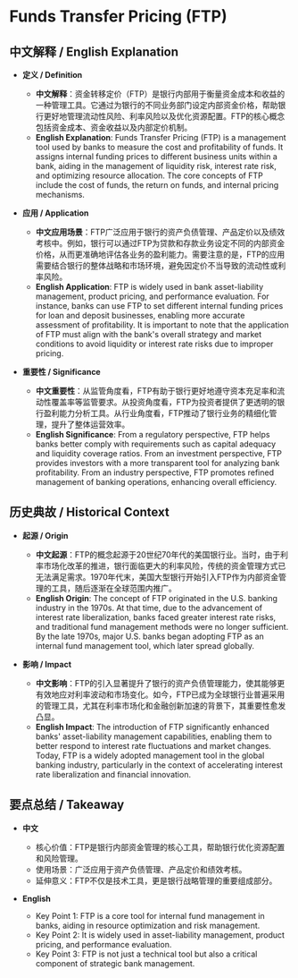 # Funds Transfer Pricing (FTP)

## 中文解释 / English Explanation

* **定义 / Definition**  
  - **中文解释**：资金转移定价（FTP）是银行内部用于衡量资金成本和收益的一种管理工具。它通过为银行的不同业务部门设定内部资金价格，帮助银行更好地管理流动性风险、利率风险以及优化资源配置。FTP的核心概念包括资金成本、资金收益以及内部定价机制。  
  - **English Explanation**: Funds Transfer Pricing (FTP) is a management tool used by banks to measure the cost and profitability of funds. It assigns internal funding prices to different business units within a bank, aiding in the management of liquidity risk, interest rate risk, and optimizing resource allocation. The core concepts of FTP include the cost of funds, the return on funds, and internal pricing mechanisms.

* **应用 / Application**  
  - **中文应用场景**：FTP广泛应用于银行的资产负债管理、产品定价以及绩效考核中。例如，银行可以通过FTP为贷款和存款业务设定不同的内部资金价格，从而更准确地评估各业务的盈利能力。需要注意的是，FTP的应用需要结合银行的整体战略和市场环境，避免因定价不当导致的流动性或利率风险。  
  - **English Application**: FTP is widely used in bank asset-liability management, product pricing, and performance evaluation. For instance, banks can use FTP to set different internal funding prices for loan and deposit businesses, enabling more accurate assessment of profitability. It is important to note that the application of FTP must align with the bank's overall strategy and market conditions to avoid liquidity or interest rate risks due to improper pricing.

* **重要性 / Significance**  
  - **中文重要性**：从监管角度看，FTP有助于银行更好地遵守资本充足率和流动性覆盖率等监管要求。从投资角度看，FTP为投资者提供了更透明的银行盈利能力分析工具。从行业角度看，FTP推动了银行业务的精细化管理，提升了整体运营效率。  
  - **English Significance**: From a regulatory perspective, FTP helps banks better comply with requirements such as capital adequacy and liquidity coverage ratios. From an investment perspective, FTP provides investors with a more transparent tool for analyzing bank profitability. From an industry perspective, FTP promotes refined management of banking operations, enhancing overall efficiency.

## 历史典故 / Historical Context

* **起源 / Origin**  
  - **中文起源**：FTP的概念起源于20世纪70年代的美国银行业。当时，由于利率市场化改革的推进，银行面临更大的利率风险，传统的资金管理方式已无法满足需求。1970年代末，美国大型银行开始引入FTP作为内部资金管理的工具，随后逐渐在全球范围内推广。  
  - **English Origin**: The concept of FTP originated in the U.S. banking industry in the 1970s. At that time, due to the advancement of interest rate liberalization, banks faced greater interest rate risks, and traditional fund management methods were no longer sufficient. By the late 1970s, major U.S. banks began adopting FTP as an internal fund management tool, which later spread globally.

* **影响 / Impact**  
  - **中文影响**：FTP的引入显著提升了银行的资产负债管理能力，使其能够更有效地应对利率波动和市场变化。如今，FTP已成为全球银行业普遍采用的管理工具，尤其在利率市场化和金融创新加速的背景下，其重要性愈发凸显。  
  - **English Impact**: The introduction of FTP significantly enhanced banks' asset-liability management capabilities, enabling them to better respond to interest rate fluctuations and market changes. Today, FTP is a widely adopted management tool in the global banking industry, particularly in the context of accelerating interest rate liberalization and financial innovation.

## 要点总结 / Takeaway

* **中文**  
  - 核心价值：FTP是银行内部资金管理的核心工具，帮助银行优化资源配置和风险管理。  
  - 使用场景：广泛应用于资产负债管理、产品定价和绩效考核。  
  - 延伸意义：FTP不仅是技术工具，更是银行战略管理的重要组成部分。

* **English**  
  - Key Point 1: FTP is a core tool for internal fund management in banks, aiding in resource optimization and risk management.  
  - Key Point 2: It is widely used in asset-liability management, product pricing, and performance evaluation.  
  - Key Point 3: FTP is not just a technical tool but also a critical component of strategic bank management.